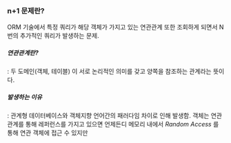 ### n+1 문제란?
ORM 기술에서 특정 쿼리가 해당 객체가 가지고 있는 연관관계 또한 조회하게 되면서 N번의 추가적인 쿼리가 발생하는 문제.

##### 연관관계란?
: 두 도메인(객체, 테이블) 이 서로 논리적인 의미를 갖고 양쪽을 참조하는 관계라는 뜻이다.

##### 발생하는 이유
: 관계형 데이터베이스와 객체지향 언어간의 패러다임 차이로 인해 발생함. 객체는 연관관계를 통해 레퍼런스를  가지고 있으면 언제든디 메모리 내에서 _Random Access_ 를 통해 연관 객체에 접근 수 있지만 